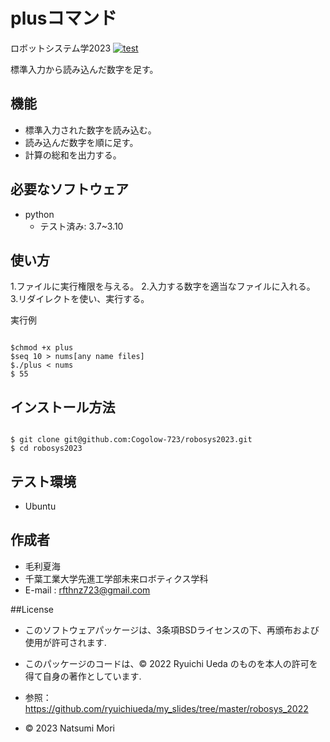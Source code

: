 # plusコマンド
ロボットシステム学2023
[![test](https://github.com/Cogolow-723/robosys2023/actions/workflows/test.yml/badge.svg)](https://github.com/Cogolow-723/robosys2023/actions/workflows/test.yml)

標準入力から読み込んだ数字を足す。

## 機能
- 標準入力された数字を読み込む。
- 読み込んだ数字を順に足す。
- 計算の総和を出力する。

## 必要なソフトウェア
* python
  * テスト済み: 3.7~3.10

## 使い方
1.ファイルに実行権限を与える。
2.入力する数字を適当なファイルに入れる。
3.リダイレクトを使い、実行する。

実行例
```

$chmod +x plus
$seq 10 > nums[any name files]
$./plus < nums
$ 55

```

## インストール方法

```

$ git clone git@github.com:Cogolow-723/robosys2023.git
$ cd robosys2023

```

## テスト環境
* Ubuntu

## 作成者
* 毛利夏海
* 千葉工業大学先進工学部未来ロボティクス学科
* E-mail : rfthnz723@gmail.com 

##License
* このソフトウェアパッケージは、3条項BSDライセンスの下、再頒布および使用が許可されます.
* このパッケージのコードは、© 2022 Ryuichi Ueda のものを本人の許可を得て自身の著作としています.
 * 参照：https://github.com/ryuichiueda/my_slides/tree/master/robosys_2022

* © 2023 Natsumi Mori
